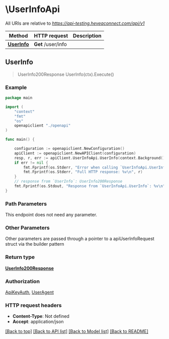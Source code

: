 # \UserInfoApi

All URIs are relative to *https://api-testing.heveaconnect.com/api/v1*

Method | HTTP request | Description
------------- | ------------- | -------------
[**UserInfo**](UserInfoApi.md#UserInfo) | **Get** /user/info | 



## UserInfo

> UserInfo200Response UserInfo(ctx).Execute()





### Example

```go
package main

import (
    "context"
    "fmt"
    "os"
    openapiclient "./openapi"
)

func main() {

    configuration := openapiclient.NewConfiguration()
    apiClient := openapiclient.NewAPIClient(configuration)
    resp, r, err := apiClient.UserInfoApi.UserInfo(context.Background()).Execute()
    if err != nil {
        fmt.Fprintf(os.Stderr, "Error when calling `UserInfoApi.UserInfo``: %v\n", err)
        fmt.Fprintf(os.Stderr, "Full HTTP response: %v\n", r)
    }
    // response from `UserInfo`: UserInfo200Response
    fmt.Fprintf(os.Stdout, "Response from `UserInfoApi.UserInfo`: %v\n", resp)
}
```

### Path Parameters

This endpoint does not need any parameter.

### Other Parameters

Other parameters are passed through a pointer to a apiUserInfoRequest struct via the builder pattern


### Return type

[**UserInfo200Response**](UserInfo200Response.md)

### Authorization

[ApiKeyAuth](../README.md#ApiKeyAuth), [UserAgent](../README.md#UserAgent)

### HTTP request headers

- **Content-Type**: Not defined
- **Accept**: application/json

[[Back to top]](#) [[Back to API list]](../README.md#documentation-for-api-endpoints)
[[Back to Model list]](../README.md#documentation-for-models)
[[Back to README]](../README.md)


